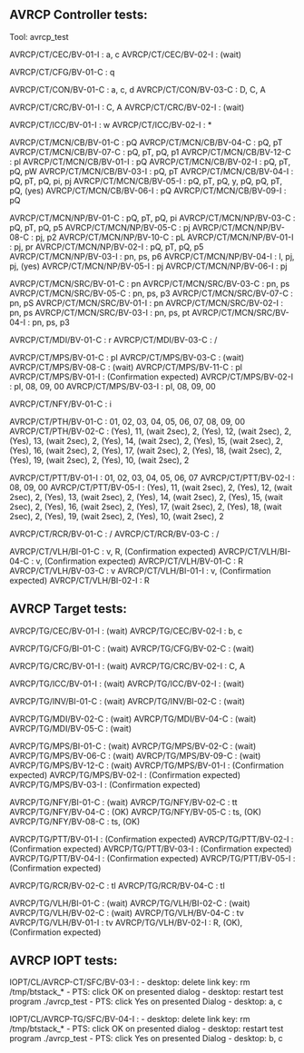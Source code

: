 ## AVRCP Controller tests:
Tool: avrcp_test

AVRCP/CT/CEC/BV-01-I : a, c
AVRCP/CT/CEC/BV-02-I : (wait)

AVRCP/CT/CFG/BV-01-C : q

AVRCP/CT/CON/BV-01-C : a, c, d
AVRCP/CT/CON/BV-03-C : D, C, A

AVRCP/CT/CRC/BV-01-I : C, A
AVRCP/CT/CRC/BV-02-I : (wait)

AVRCP/CT/ICC/BV-01-I : w
AVRCP/CT/ICC/BV-02-I : *

AVRCP/CT/MCN/CB/BV-01-C : pQ
AVRCP/CT/MCN/CB/BV-04-C : pQ, pT
AVRCP/CT/MCN/CB/BV-07-C : pQ, pT, pQ, p1
AVRCP/CT/MCN/CB/BV-12-C : pl
AVRCP/CT/MCN/CB/BV-01-I : pQ
AVRCP/CT/MCN/CB/BV-02-I : pQ, pT, pQ, pW
AVRCP/CT/MCN/CB/BV-03-I : pQ, pT
AVRCP/CT/MCN/CB/BV-04-I : pQ, pT, pQ, pi, pj
AVRCP/CT/MCN/CB/BV-05-I : pQ, pT, pQ, y, pQ, pQ, pT, pQ, (yes)
AVRCP/CT/MCN/CB/BV-06-I : pQ
AVRCP/CT/MCN/CB/BV-09-I : pQ

AVRCP/CT/MCN/NP/BV-01-C : pQ, pT, pQ, pi
AVRCP/CT/MCN/NP/BV-03-C : pQ, pT, pQ, p5
AVRCP/CT/MCN/NP/BV-05-C : pj
AVRCP/CT/MCN/NP/BV-08-C : pj, p2
AVRCP/CT/MCN/NP/BV-10-C : pL
AVRCP/CT/MCN/NP/BV-01-I : pj, pr
AVRCP/CT/MCN/NP/BV-02-I : pQ, pT, pQ, p5
AVRCP/CT/MCN/NP/BV-03-I : pn, ps, p6
AVRCP/CT/MCN/NP/BV-04-I : l, pj, pj, (yes)
AVRCP/CT/MCN/NP/BV-05-I : pj
AVRCP/CT/MCN/NP/BV-06-I : pj

AVRCP/CT/MCN/SRC/BV-01-C : pn
AVRCP/CT/MCN/SRC/BV-03-C : pn, ps
AVRCP/CT/MCN/SRC/BV-05-C : pn, ps, p3
AVRCP/CT/MCN/SRC/BV-07-C : pn, pS
AVRCP/CT/MCN/SRC/BV-01-I : pn
AVRCP/CT/MCN/SRC/BV-02-I : pn, ps
AVRCP/CT/MCN/SRC/BV-03-I : pn, ps, pt
AVRCP/CT/MCN/SRC/BV-04-I : pn, ps, p3

AVRCP/CT/MDI/BV-01-C : r
AVRCP/CT/MDI/BV-03-C : /

AVRCP/CT/MPS/BV-01-C : pI
AVRCP/CT/MPS/BV-03-C : (wait)
AVRCP/CT/MPS/BV-08-C : (wait)
AVRCP/CT/MPS/BV-11-C : pl
AVRCP/CT/MPS/BV-01-I : (Confirmation expected)
AVRCP/CT/MPS/BV-02-I : pI, 08, 09, 00
AVRCP/CT/MPS/BV-03-I : pI, 08, 09, 00

AVRCP/CT/NFY/BV-01-C : i

AVRCP/CT/PTH/BV-01-C : 01, 02, 03, 04, 05, 06, 07, 08, 09, 00
AVRCP/CT/PTH/BV-02-C : (Yes), 11, (wait 2sec), 2, 
                        (Yes), 12, (wait 2sec), 2,
                        (Yes), 13, (wait 2sec), 2,
                        (Yes), 14, (wait 2sec), 2,
                        (Yes), 15, (wait 2sec), 2,
                        (Yes), 16, (wait 2sec), 2,
                        (Yes), 17, (wait 2sec), 2,
                        (Yes), 18, (wait 2sec), 2,
                        (Yes), 19, (wait 2sec), 2,
                        (Yes), 10, (wait 2sec), 2
                        
AVRCP/CT/PTT/BV-01-I : 01, 02, 03, 04, 05, 06, 07
AVRCP/CT/PTT/BV-02-I : 08, 09, 00
AVRCP/CT/PTT/BV-05-I :  (Yes), 11, (wait 2sec), 2, 
                        (Yes), 12, (wait 2sec), 2,
                        (Yes), 13, (wait 2sec), 2,
                        (Yes), 14, (wait 2sec), 2,
                        (Yes), 15, (wait 2sec), 2,
                        (Yes), 16, (wait 2sec), 2,
                        (Yes), 17, (wait 2sec), 2,
                        (Yes), 18, (wait 2sec), 2,
                        (Yes), 19, (wait 2sec), 2,
                        (Yes), 10, (wait 2sec), 2

AVRCP/CT/RCR/BV-01-C : /
AVRCP/CT/RCR/BV-03-C : /

AVRCP/CT/VLH/BI-01-C : v, R, (Confirmation expected)
AVRCP/CT/VLH/BI-04-C : v, (Confirmation expected)
AVRCP/CT/VLH/BV-01-C : R
AVRCP/CT/VLH/BV-03-C : v
AVRCP/CT/VLH/BI-01-I : v, (Confirmation expected)
AVRCP/CT/VLH/BI-02-I : R

## AVRCP Target tests:

AVRCP/TG/CEC/BV-01-I : (wait)
AVRCP/TG/CEC/BV-02-I : b, c

AVRCP/TG/CFG/BI-01-C : (wait)
AVRCP/TG/CFG/BV-02-C : (wait)

AVRCP/TG/CRC/BV-01-I : (wait)
AVRCP/TG/CRC/BV-02-I : C, A

AVRCP/TG/ICC/BV-01-I : (wait)
AVRCP/TG/ICC/BV-02-I : (wait)

AVRCP/TG/INV/BI-01-C : (wait)
AVRCP/TG/INV/BI-02-C : (wait)

AVRCP/TG/MDI/BV-02-C : (wait)
AVRCP/TG/MDI/BV-04-C : (wait)
AVRCP/TG/MDI/BV-05-C : (wait)

AVRCP/TG/MPS/BI-01-C : (wait)
AVRCP/TG/MPS/BV-02-C : (wait)
AVRCP/TG/MPS/BV-06-C : (wait)
AVRCP/TG/MPS/BV-09-C : (wait)
AVRCP/TG/MPS/BV-12-C : (wait)
AVRCP/TG/MPS/BV-01-I : (Confirmation expected)
AVRCP/TG/MPS/BV-02-I : (Confirmation expected)
AVRCP/TG/MPS/BV-03-I : (Confirmation expected)

AVRCP/TG/NFY/BI-01-C : (wait)
AVRCP/TG/NFY/BV-02-C : tt
AVRCP/TG/NFY/BV-04-C : (OK)
AVRCP/TG/NFY/BV-05-C : ts, (OK)
AVRCP/TG/NFY/BV-08-C : ts, (OK)

AVRCP/TG/PTT/BV-01-I : (Confirmation expected)
AVRCP/TG/PTT/BV-02-I : (Confirmation expected)
AVRCP/TG/PTT/BV-03-I : (Confirmation expected)
AVRCP/TG/PTT/BV-04-I : (Confirmation expected)
AVRCP/TG/PTT/BV-05-I : (Confirmation expected)

AVRCP/TG/RCR/BV-02-C : tl
AVRCP/TG/RCR/BV-04-C : tl

AVRCP/TG/VLH/BI-01-C : (wait)
AVRCP/TG/VLH/BI-02-C : (wait)
AVRCP/TG/VLH/BV-02-C : (wait)
AVRCP/TG/VLH/BV-04-C : tv
AVRCP/TG/VLH/BV-01-I : tv
AVRCP/TG/VLH/BV-02-I : R, (OK), (Confirmation expected)

## AVRCP IOPT tests:

IOPT/CL/AVRCP-CT/SFC/BV-03-I : 
    - desktop: delete link key: rm /tmp/btstack_*
    - PTS: click OK on presented dialog
    - desktop: restart test program ./avrcp_test
    - PTS: click Yes on presented Dialog
    - desktop: a, c
    

IOPT/CL/AVRCP-TG/SFC/BV-04-I :
    - desktop: delete link key: rm /tmp/btstack_*
    - PTS: click OK on presented dialog
    - desktop: restart test program ./avrcp_test
    - PTS: click Yes on presented Dialog
    - desktop: b, c

